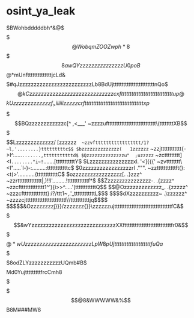 # osint_ya_leak
$$$$$$$$$$$$$$$$$BWohbdddddbh*&@$$$$$$$$$$$$$$$$@WobqmZOOZwph*8$$$$$$$$$$$$$$$$$
$$$$$$$$$$$$8awQYzzzzzzzzzzzzzzzU0poB$$$$$$@*mUnfttttttttttttttjcLd&$$$$$$$$$$$$
$$$$$$$$$#qJzzzzzzzzzzzzzzzzzzzzzzzzzLb8BdUjttttttttttttttttttttttttnQo$$$$$$$$$
$$$$$$@kCzzzzzzzzzzzzzzzzzzzzzzzzzzzzzcxfttttttttttttttttttttttttttttttup@$$$$$$
$$$$$kUzzzzzzzzzzzzzf{_>iiiiii}zzzzzcrfttttttttttttttttttttttttttttttttttxp$$$$$
$$$BQzzzzzzzzzzzzc[^  ,<___'  ~zzzzuftttttttttttttttttttttttttttt\(ttttttttXB$$$
$$%Jzzzzzzzzzzzzzi  `|zzzzz`  ~zzzufttttttttttttttttttttttt([+i:`..>ftttttttu%$$
$$Lzzzzzzzzzzzzz/   [zzzzzz`  ~zzvfttttttttttttttttt/1?~l,'........}tttttttttc$$
$bzzzzzzzzzzzzzz(   1zzzzzz`  ~zzjtttttttttttt\{->I^......`.......,tttttttttttd$
$Qzzzzzzzzzzzzzzu"  ;uzzzzz`  ~zcttttttttt]<I`........"i~!`.......[tttttttttttY$
$Lzzzzzzzzzzzzzzzxl. '<]{{{'  ~zvtttttttt\<I".....`l-)-:.........:ttttttttttttc$
$0zzzzzzzzzzzzzzzzzrI  .""".  ~zztttttttttttft(}:<t(>'...........{ttttttttttttC$
$ozzzzzzzzzzzzzzzzz[. .}zzz^  ~zzrtttttttttttttt|,)!!l'.........!ttttttttttttf*$
$$Zzzzzzzzzzzzzzzz-. .{zzzz^  ~zzcftttttttttttttt1^'){i>>^.....'(ttttttttttttQ$$
$$@Ozzzzzzzzzzzzz_. .{zzzzz^  ~zzzcftttttttttttttt}:i?/ttt1~,.'_ttttttttttttL$$$
$$$$dXzzzzzzzzzz~  .)zzzzzz^  ~zzzzcjtttttttttttttttttttttttf//tttttttttttjq$$$$
$$$$$&Ozzzzzzzzj}}}/zzzzzzz{}}\zzzzzzujtttttttttttttttttttttttttttttttttfC&$$$$$
$$$$$$$&wYzzzzzzzzzzzzzzzzzzzzzzzzzzzzzXXftttttttttttttttttttttttttttfr0&$$$$$$$
$$$$$$$$$@*wUzzzzzzzzzzzzzzzzzzzzzzzLpW$$8pUjtttttttttttttttttttttfuQa$$$$$$$$$$
$$$$$$$$$$$$$8odZLYzzzzzzzzzzzUQmb#B$$$$$$$$$Md0YujtttttttttfrcCmh8$$$$$$$$$$$$$
$$$$$$$$$$$$$$$$$$$@8&WWWWW&%$$$$$$$$$$$$$$$$$$$$$$B8M###MW8$$$$$$$$$$$$$$$$$$$$
$$$$$$$$$$$$$$$$$$$$$$$$$$$$$$$$$$$$$$$$$$$$$$$$$$$$$$$$$$$$$$$$$$$$$$$$$$$$$$$$
$$$$$$$$$$$$$$$$$$$$$$$$$$$$$$$$$$$$$$$$$$$$$$$$$$$$$$$$$$$$$$$$$$$$$$$$$$$$$$$$
$$$$$$$$$$$$$$$$$$$$$$$$$$$$$$$$$$$$$$$$$$$$$$$$$$$$$$$$$$$$$$$$$$$$$$$$$$$$$$$$
